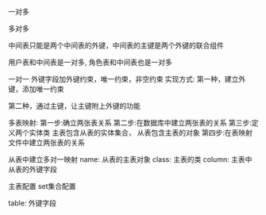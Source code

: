 一对多



多对多

中间表只能是两个中间表的外键，中间表的主键是两个外键的联合组件

用户表和中间表是一对多, 角色表和中间表也是一对多

一对一
外键字段加外键约束，唯一约束，非空约束
实现方式:
第一种，建立外键，添加唯一约束

第二种，通过主键，让主键附上外键的功能


多表映射:
第一步:确立两张表关系
第二步:在数据库中建立两张表的关系
第三步:定义两个实体类
主表包含从表的实体集合， 从表包含主表的对象
第四步:在表映射文件中建立两张表的关系

从表中建立多对一映射
<many-to-one name="customer" class="Customer" column="xxx_id"></many-to-one>
name: 从表的主表对象
class: 主表的类
column: 主表中从表的外键字段

主表配置
set集合配置

<set name="" table="cst_linkman">
  <key column="cst_linkman_id" />
</set>
table: 外键字段


